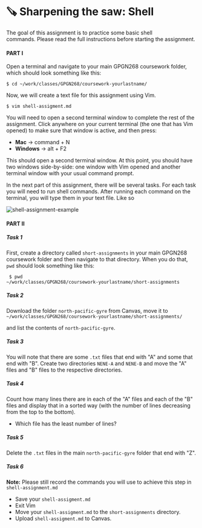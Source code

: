 # 🪚 Sharpening the saw: Shell
The goal of this assignment is to practice some basic shell commands. Please read the full instructions before starting the assignment.  

#### PART I

Open a terminal and navigate to your main GPGN268 coursework folder, which should look something like this:

```
$ cd ~/work/classes/GPGN268/coursework-yourlastname/
```

Now, we will create a text file for this assignment using Vim.

```
$ vim shell-assigment.md
```

You will need to open a second terminal window to complete the rest of the assignment. Click anywhere on your current terminal (the one that has Vim opened) to make sure that window is active, and then press:
- **Mac**  → command + N
- **Windows** → alt + F2

This should open a second terminal window. At this point, you should have two windows side-by-side: one window with Vim opened and another terminal window with your usual command prompt. 

In the next part of this assignment, there will be several tasks. For each task you will need to run shell commands. After running each command on the terminal, you will type them in your text file. Like so


![shell-assignment-example](https://user-images.githubusercontent.com/2079352/213600579-25e458d8-24a4-4536-93bf-bb94b9e68044.png)


#### PART II

##### Task 1
 First, create a directory called `short-assignments` in your main GPGN268 coursework folder and then navigate to that directory. When you do that, `pwd` should look something like this:

```
 $ pwd
~/work/classes/GPGN268/coursework-yourlastname/short-assignments
```

##### Task 2
Download the folder `north-pacific-gyre` from Canvas, move it to `~/work/classes/GPGN268/coursework-yourlastname/short-assignments/`

and list the contents of  `north-pacific-gyre`.

##### Task 3
You will note that there are some `.txt` files that end with "A" and some that end with "B". Create two directories `NENE-A` and `NENE-B` and move the "A" files and "B" files to the respective directories.

##### Task 4 
Count how many lines there are in each of the "A" files and each of the "B" files and display that in a sorted way (with the number of lines decreasing from the top to the bottom). 

- Which file has the least number of lines?

##### Task 5
Delete the `.txt` files in the main `north-pacific-gyre` folder that end with "Z".

##### Task 6
__Note:__ Please still record the commands you will use to achieve this step in `shell-assignment.md`
- Save your `shell-assigment.md`
- Exit Vim
- Move your  `shell-assigment.md` to the `short-assignments` directory.
- Upload  `shell-assigment.md` to Canvas.
